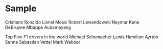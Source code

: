 # Sample

Cristiano Ronaldo
Lionel Messi
Robert Lewandowski
Neymar
Kane
DeBruyne
Mbappe
Aubameyang

Top Five F1 drivers in the world
Michael Schumacher
Lewis Hamilton
Ayrton Senna
Sebastian Vettel
Mark Webber
